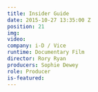 ```yaml
---
title: Insider Guide
date: 2015-10-27 13:35:00 Z
position: 21
img: 
video: 
company: i-D / Vice
runtime: Documentary Film
director: Rory Ryan
producers: Sophie Dewey
role: Producer
is-featured: 
---
```


